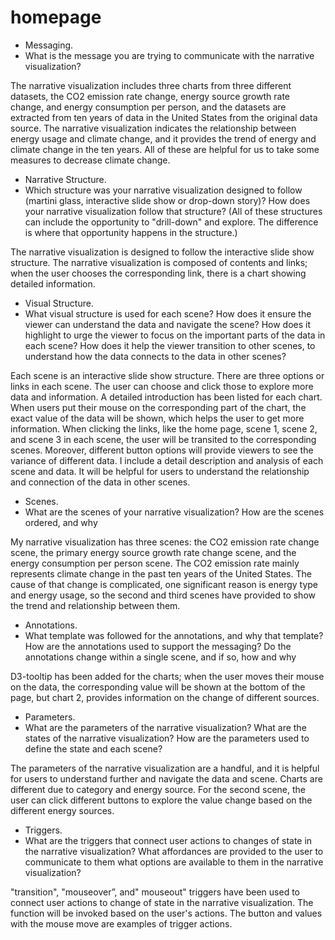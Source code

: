 # homepage
- Messaging. 
- What is the message you are trying to communicate with the narrative visualization?

The narrative visualization includes three charts from three different datasets, the CO2 emission rate change, energy source growth rate change, and energy consumption per person, and the datasets are extracted from ten years of data in the United States from the original data source.
The narrative visualization indicates the relationship between energy usage and climate change, and it provides the trend of energy and climate change in the ten years. All of these are helpful for us to take some measures to decrease climate change. 

- Narrative Structure. 
- Which structure was your narrative visualization designed to follow (martini glass, interactive slide show or drop-down story)? How does your narrative visualization follow that structure? (All of these structures can include the opportunity to "drill-down" and explore. The difference is where that opportunity happens in the structure.)

The narrative visualization is designed to follow the interactive slide show structure. The narrative visualization is composed of contents and links; when the user chooses the corresponding link, there is a chart showing detailed information.

- Visual Structure. 
- What visual structure is used for each scene? How does it ensure the viewer can understand the data and navigate the scene? How does it highlight to urge the viewer to focus on the important parts of the data in each scene? How does it help the viewer transition to other scenes, to understand how the data connects to the data in other scenes?
  
Each scene is an interactive slide show structure. There are three options or links in each scene. The user can choose and click those to explore more data and information. A detailed introduction has been listed for each chart. When users put their mouse on the corresponding part of the chart, the exact value of the data will be shown, which helps the user to get more information. When clicking the links, like the home page, scene 1, scene 2, and scene 3 in each scene, the user will be transited to the corresponding scenes.
Moreover, different button options will provide viewers to see the variance of different data. I include a detail description and analysis of each scene and data. It will be helpful for users to understand the relationship and connection of the data in other scenes.

- Scenes. 
- What are the scenes of your narrative visualization? How are the scenes ordered, and why

My narrative visualization has three scenes: the CO2 emission rate change scene, the primary energy source growth rate change scene, and the energy consumption per person scene. The CO2 emission rate mainly represents climate change in the past ten years of the United States. The cause of that change is complicated, one significant reason is energy type and energy usage, so the second and third scenes have provided to show the trend and relationship between them.

- Annotations. 
- What template was followed for the annotations, and why that template? How are the annotations used to support the messaging? Do the annotations change within a single scene, and if so, how and why
  
D3-tooltip has been added for the charts; when the user moves their mouse on the data, the corresponding value will be shown at the bottom of the page, but chart 2, provides information on the change of different sources.

- Parameters. 
- What are the parameters of the narrative visualization? What are the states of the narrative visualization? How are the parameters used to define the state and each scene?
  
The parameters of the narrative visualization are a handful, and it is helpful for users to understand further and navigate the data and scene. Charts are different due to category and energy source. For the second scene, the user can click different buttons to explore the value change based on the different energy sources.

- Triggers. 
- What are the triggers that connect user actions to changes of state in the narrative visualization? What affordances are provided to the user to communicate to them what options are available to them in the narrative visualization?
  
"transition", "mouseover”, and" mouseout" triggers have been used to connect user actions to change of state in the narrative visualization. The function will be invoked based on the user's actions. The button and values with the mouse move are examples of trigger actions.  
